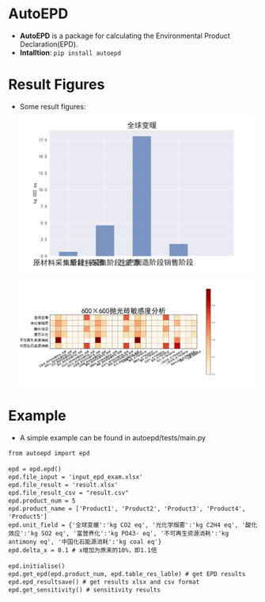 # AutoEPD
- **AutoEPD** is a package for calculating the Environmental Product Declaration(EPD).
- **Intalltion**: ``pip install autoepd``

# Result Figures
- Some result figures:
![image](https://github.com/Jakkwj/autoepd/blob/master/results/EPD-GWP.jpg)
![image](https://github.com/Jakkwj/autoepd/blob/master/results/sensitivity.png)

# Example
- A simple example can be found in autoepd/tests/main.py

```
from autoepd import epd

epd = epd.epd()
epd.file_input = 'input_epd_exam.xlsx'
epd.file_result = 'result.xlsx'
epd.file_result_csv = "result.csv"
epd.product_num = 5
epd.product_name = ['Product1', 'Product2', 'Product3', 'Product4', 'Product5']
epd.unit_field = {'全球变暖':'kg CO2 eq', '光化学烟雾':'kg C2H4 eq', '酸化效应':'kg SO2 eq', '富营养化':'kg PO43- eq', '不可再生资源消耗':'kg antimony eq', '中国化石能源消耗':'kg coal eq'}
epd.delta_x = 0.1 # x增加为原来的10%，即1.1倍

epd.initialise()
epd.get_epd(epd.product_num, epd.table_res_lable) # get EPD results
epd.epd_resultsave() # get results xlsx and csv format
epd.get_sensitivity() # sensitivity results
```